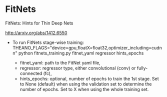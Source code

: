 FitNets
=======

FitNets: Hints for Thin Deep Nets

http://arxiv.org/abs/1412.6550

- To run FitNets stage-wise training:
  THEANO_FLAGS="device=gpu,floatX=float32,optimizer_including=cudnn" python fitnets_training.py fitnet_yaml regressor hints_epochs
  
  - fitnet_yaml: path to the FitNet yaml file,
  - regressor: regressor type, either convolutional (conv) or   fully-connected (fc),
  - hints_epochs: optional, number of epochs to train the 1st stage. Set to None (default) when using the validation set to determine the number of epochs. Set to X when using the whole training set.


